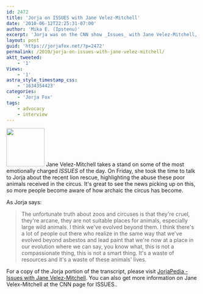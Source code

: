 ```yaml
---
id: 2472
title: 'Jorja on ISSUES with Jane Velez-Mitchell'
date: '2010-06-12T22:25:31-07:00'
author: 'Mika E. (Ipstenu)'
excerpt: 'Jorja was on the CNN show _Issues_ with Jane Velez-Mitchell, to talk about the recent lion rescue.'
layout: post
guid: 'https://jorjafox.net/?p=2472'
permalink: /2010/jorja-on-issues-with-jane-velez-mitchell/
aktt_tweeted:
    - '1'
Views:
    - '1'
astra_style_timestamp_css:
    - '1634354423'
categories:
    - 'Jorja Fox'
tags:
    - advocacy
    - interview
---
```


<img src="//static.jorjafox.net/wordpress/2010/06/janevaldez-100x100.jpg" alt="" title="janevaldez" width="100" height="100" class="alignleft size-thumbnail wp-image-2473" />  Jane Velez-Mitchell takes a stand on some of the most emotionally charged _ISSUES_ of the day. On Friday, she took the time to talk to Jorja about the recent lion rescue, highlighting the abuse these poor animals received in the circus. It's great to see the news picking up on this, so more people become aware of how archaic the circus has become.

As Jorja says:
<blockquote>The unfortunate truth about zoos and circuses is that they're cruel, they're arcane, they are not suitable places for animals, especially large wild animals. I think we've evolved beyond them. I think there's a lot of people out there who realize in the same way that we've evolved beyond asbestos and lead paint that we're now at a place in our evolution where we can say, you know what, this is not a compassionate thing, this is not a smart thing. It's a waste of resources and it's a waste of these animals' lives.</blockquote>

For a copy of the Jorja portion of the transcript, please visit <a href="https://jorjafox.net/wiki/Issues_with_Jane_Velez-Mitchell_(11_June_2010)">JorjaPedia - Issues with Jane Velez-Mitchell</a>.  You can also get more information on Jane Velex-Mitchell at the CNN page for ISSUES..

